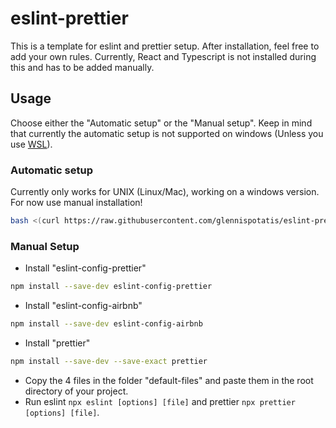 # eslint-prettier

This is a template for eslint and prettier setup. After installation, feel free to add your own rules. Currently, React and Typescript is not installed during this and has to be added manually.

## Usage

Choose either the "Automatic setup" or the "Manual setup". Keep in mind that currently the automatic setup is not supported on windows (Unless you use [WSL](https://learn.microsoft.com/en-us/windows/wsl/install/?target=_blank)).

### Automatic setup

Currently only works for UNIX (Linux/Mac), working on a windows version. For now use manual installation!

```bash
bash <(curl https://raw.githubusercontent.com/glennispotatis/eslint-prettier/main/eslint-setup.sh)
```

### Manual Setup

- Install "eslint-config-prettier"

```bash
npm install --save-dev eslint-config-prettier
```

- Install "eslint-config-airbnb"

```bash
npm install --save-dev eslint-config-airbnb
```

- Install "prettier"

```bash
npm install --save-dev --save-exact prettier
```

- Copy the 4 files in the folder "default-files" and paste them in the root directory of your project.
- Run eslint `npx eslint [options] [file]` and prettier `npx prettier [options] [file]`.
